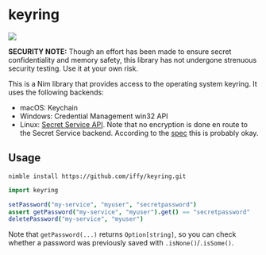 # keyring

<a href="https://github.com/iffy/nim-keyring/actions"><img src="https://github.com/iffy/nim-keyring/workflows/CI/badge.svg?branch=master"/></a>


**SECURITY NOTE:** Though an effort has been made to ensure secret confidentiality and memory safety, this library has not undergone strenuous security testing.  Use it at your own risk.

This is a Nim library that provides access to the operating system keyring.  It uses the following backends:

- macOS: Keychain
- Windows: Credential Management win32 API
- Linux: [Secret Service API](https://specifications.freedesktop.org/secret-service/latest/index.html).  Note that no encryption is done en route to the Secret Service backend.  According to the [spec](https://specifications.freedesktop.org/secret-service/latest/ch07.html#idm46060787734752) this is probably okay.

## Usage

```
nimble install https://github.com/iffy/keyring.git
```

```nim
import keyring

setPassword("my-service", "myuser", "secretpassword")
assert getPassword("my-service", "myuser").get() == "secretpassword"
deletePassword("my-service", "myuser")
```

Note that `getPassword(...)` returns `Option[string]`, so you can check whether a password was previously saved with `.isNone()`/`.isSome()`.

